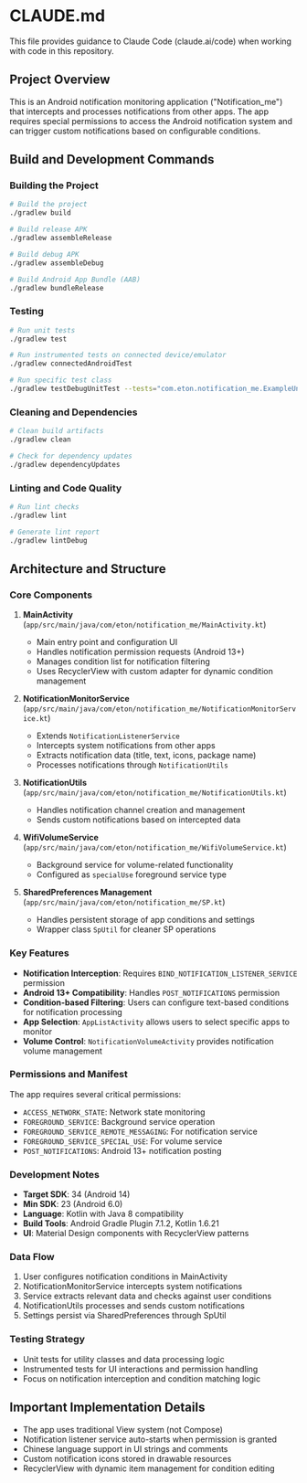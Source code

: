 # CLAUDE.md

This file provides guidance to Claude Code (claude.ai/code) when working with code in this repository.

## Project Overview

This is an Android notification monitoring application ("Notification_me") that intercepts and processes notifications from other apps. The app requires special permissions to access the Android notification system and can trigger custom notifications based on configurable conditions.

## Build and Development Commands

### Building the Project
```bash
# Build the project
./gradlew build

# Build release APK
./gradlew assembleRelease

# Build debug APK
./gradlew assembleDebug

# Build Android App Bundle (AAB)
./gradlew bundleRelease
```

### Testing
```bash
# Run unit tests
./gradlew test

# Run instrumented tests on connected device/emulator
./gradlew connectedAndroidTest

# Run specific test class
./gradlew testDebugUnitTest --tests="com.eton.notification_me.ExampleUnitTest"
```

### Cleaning and Dependencies
```bash
# Clean build artifacts
./gradlew clean

# Check for dependency updates
./gradlew dependencyUpdates
```

### Linting and Code Quality
```bash
# Run lint checks
./gradlew lint

# Generate lint report
./gradlew lintDebug
```

## Architecture and Structure

### Core Components

1. **MainActivity** (`app/src/main/java/com/eton/notification_me/MainActivity.kt`)
   - Main entry point and configuration UI
   - Handles notification permission requests (Android 13+)
   - Manages condition list for notification filtering
   - Uses RecyclerView with custom adapter for dynamic condition management

2. **NotificationMonitorService** (`app/src/main/java/com/eton/notification_me/NotificationMonitorService.kt`)
   - Extends `NotificationListenerService`
   - Intercepts system notifications from other apps
   - Extracts notification data (title, text, icons, package name)
   - Processes notifications through `NotificationUtils`

3. **NotificationUtils** (`app/src/main/java/com/eton/notification_me/NotificationUtils.kt`)
   - Handles notification channel creation and management
   - Sends custom notifications based on intercepted data

4. **WifiVolumeService** (`app/src/main/java/com/eton/notification_me/WifiVolumeService.kt`)
   - Background service for volume-related functionality
   - Configured as `specialUse` foreground service type

5. **SharedPreferences Management** (`app/src/main/java/com/eton/notification_me/SP.kt`)
   - Handles persistent storage of app conditions and settings
   - Wrapper class `SpUtil` for cleaner SP operations

### Key Features

- **Notification Interception**: Requires `BIND_NOTIFICATION_LISTENER_SERVICE` permission
- **Android 13+ Compatibility**: Handles `POST_NOTIFICATIONS` permission
- **Condition-based Filtering**: Users can configure text-based conditions for notification processing
- **App Selection**: `AppListActivity` allows users to select specific apps to monitor
- **Volume Control**: `NotificationVolumeActivity` provides notification volume management

### Permissions and Manifest

The app requires several critical permissions:
- `ACCESS_NETWORK_STATE`: Network state monitoring
- `FOREGROUND_SERVICE`: Background service operation
- `FOREGROUND_SERVICE_REMOTE_MESSAGING`: For notification service
- `FOREGROUND_SERVICE_SPECIAL_USE`: For volume service
- `POST_NOTIFICATIONS`: Android 13+ notification posting

### Development Notes

- **Target SDK**: 34 (Android 14)
- **Min SDK**: 23 (Android 6.0)
- **Language**: Kotlin with Java 8 compatibility
- **Build Tools**: Android Gradle Plugin 7.1.2, Kotlin 1.6.21
- **UI**: Material Design components with RecyclerView patterns

### Data Flow

1. User configures notification conditions in MainActivity
2. NotificationMonitorService intercepts system notifications
3. Service extracts relevant data and checks against user conditions
4. NotificationUtils processes and sends custom notifications
5. Settings persist via SharedPreferences through SpUtil

### Testing Strategy

- Unit tests for utility classes and data processing logic
- Instrumented tests for UI interactions and permission handling
- Focus on notification interception and condition matching logic

## Important Implementation Details

- The app uses traditional View system (not Compose)
- Notification listener service auto-starts when permission is granted
- Chinese language support in UI strings and comments
- Custom notification icons stored in drawable resources
- RecyclerView with dynamic item management for condition editing